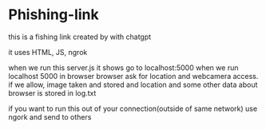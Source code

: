 # Phishing-link
this is a fishing link created by with chatgpt 

it uses HTML, JS, ngrok 

when we run this server.js it shows go to localhost:5000
when we run localhost 5000 in browser browser ask for location and webcamera access. if we allow, image taken and stored and location and some other data about browser is stored in log.txt

if you want to run this out of your connection(outside of same network) use ngork and send to others


